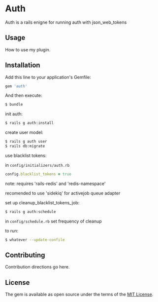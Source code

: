 # Auth
Auth is a rails enigne for running auth with json_web_tokens

## Usage
How to use my plugin.

## Installation
Add this line to your application's Gemfile:

```ruby
gem 'auth'
```

And then execute:
```bash
$ bundle
```

init auth:
```bash
$ rails g auth:install
```

create user model:
```bash
$ rails g auth user
$ rails db:migrate
```

use blacklist tokens:

in `config/initializers/auth.rb`
```ruby
config.blacklist_tokens = true
```

note: requires 'rails-redis' and 'redis-namespace'

recomended to use 'sidekiq' for activejob queue adapter

set up cleanup_blacklist_tokens_job:
```bash
$ rails g auth:schedule
```
in `config/schedule.rb`
set frequency of cleanup

to run:
```bash
$ whatever --update-confile
```

## Contributing
Contribution directions go here.

## License
The gem is available as open source under the terms of the [MIT License](http://opensource.org/licenses/MIT).
